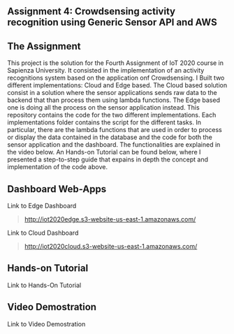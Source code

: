 
## Assignment 4: Crowdsensing activity recognition using Generic Sensor API and AWS
## The Assignment
This project is the solution for the Fourth Assignment of IoT 2020 course in Sapienza University. 
It consisted in the implementation of an activity recognitions system based on the application onf Crowdsensing.
I Built two different implementations: Cloud and Edge based.
The Cloud based solution consist in a solution where the sensor applications sends raw data to the backend that than 
process them using lambda functions.
The Edge based one is doing all the process on the sensor application instead.
This repository contains the code for the two different implementations.
Each implementations folder contains the script for the different tasks.
In particular, there are the lambda functions that are used in order to process or display the data contained in the 
database and the code for both the sensor application and the dashboard.
The functionalities are explained in the video below. An Hands-on Tutorial can be found below, where I presented a step-to-step guide 
that expains in depth the concept and implementation of the code above. 


## Dashboard Web-Apps
Link to Edge Dashboard
>http://iot2020edge.s3-website-us-east-1.amazonaws.com/

Link to Cloud Dashboard
>http://iot2020cloud.s3-website-us-east-1.amazonaws.com/


## Hands-on Tutorial
Link to Hands-On Tutorial
>

## Video Demostration
Link to Video Demostration
>

